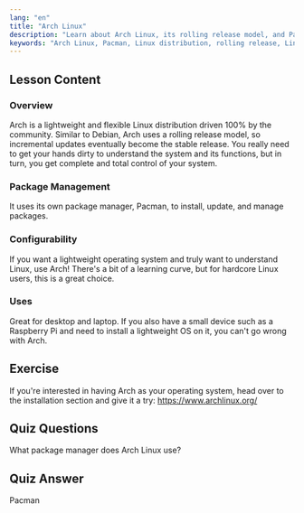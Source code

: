 ```yaml
---
lang: "en"
title: "Arch Linux"
description: "Learn about Arch Linux, its rolling release model, and Pacman package manager. Understand why Arch is great for beginners and advanced users seeking control."
keywords: "Arch Linux, Pacman, Linux distribution, rolling release, Linux tutorial, beginner guide, lightweight OS"
---
```


## Lesson Content

### Overview

Arch is a lightweight and flexible Linux distribution driven 100% by the community. Similar to Debian, Arch uses a rolling release model, so incremental updates eventually become the stable release. You really need to get your hands dirty to understand the system and its functions, but in turn, you get complete and total control of your system.

### Package Management

It uses its own package manager, Pacman, to install, update, and manage packages.

### Configurability

If you want a lightweight operating system and truly want to understand Linux, use Arch! There's a bit of a learning curve, but for hardcore Linux users, this is a great choice.

### Uses

Great for desktop and laptop. If you also have a small device such as a Raspberry Pi and need to install a lightweight OS on it, you can't go wrong with Arch.

## Exercise

If you're interested in having Arch as your operating system, head over to the installation section and give it a try: <https://www.archlinux.org/>

## Quiz Questions

What package manager does Arch Linux use?

## Quiz Answer

Pacman
